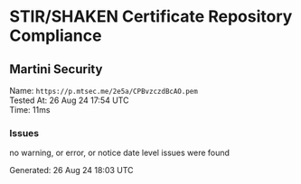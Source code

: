 # STIR/SHAKEN Certificate Repository Compliance

## Martini Security

Name: `https://p.mtsec.me/2e5a/CPBvzczdBcAO.pem`\
Tested At: 26 Aug 24 17:54 UTC\
Time: 11ms

### Issues

no warning, or error, or notice date level issues were found

Generated: 26 Aug 24 18:03 UTC